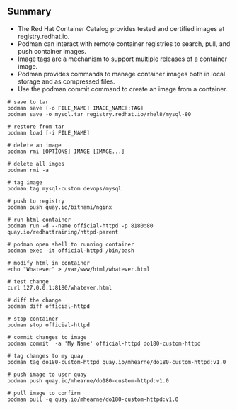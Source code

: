 ## Summary
* The Red Hat Container Catalog provides tested and certified images at registry.redhat.io.
* Podman can interact with remote container registries to search, pull, and push container images.
* Image tags are a mechanism to support multiple releases of a container image.
* Podman provides commands to manage container images both in local storage and as compressed files.
* Use the podman commit command to create an image from a container.

```
# save to tar
podman save [-o FILE_NAME] IMAGE_NAME[:TAG]
podman save -o mysql.tar registry.redhat.io/rhel8/mysql-80

# restore from tar
podman load [-i FILE_NAME]

# delete an image
podman rmi [OPTIONS] IMAGE [IMAGE...]

# delete all imges
podman rmi -a

# tag image
podman tag mysql-custom devops/mysql

# push to registry
podman push quay.io/bitnami/nginx

# run html container
podman run -d --name official-httpd -p 8180:80 quay.io/redhattraining/httpd-parent

# podman open shell to running container
podman exec -it official-httpd /bin/bash

# modify html in container
echo "Whatever" > /var/www/html/whatever.html

# test change
curl 127.0.0.1:8180/whatever.html

# diff the change
podman diff official-httpd

# stop container
podman stop official-httpd

# commit changes to image
podman commit  -a 'My Name' official-httpd do180-custom-httpd

# tag changes to my quay
podman tag do180-custom-httpd quay.io/mhearne/do180-custom-httpd:v1.0

# push image to user quay
podman push quay.io/mhearne/do180-custom-httpd:v1.0

# pull image to confirm
podman pull -q quay.io/mhearne/do180-custom-httpd:v1.0





```

